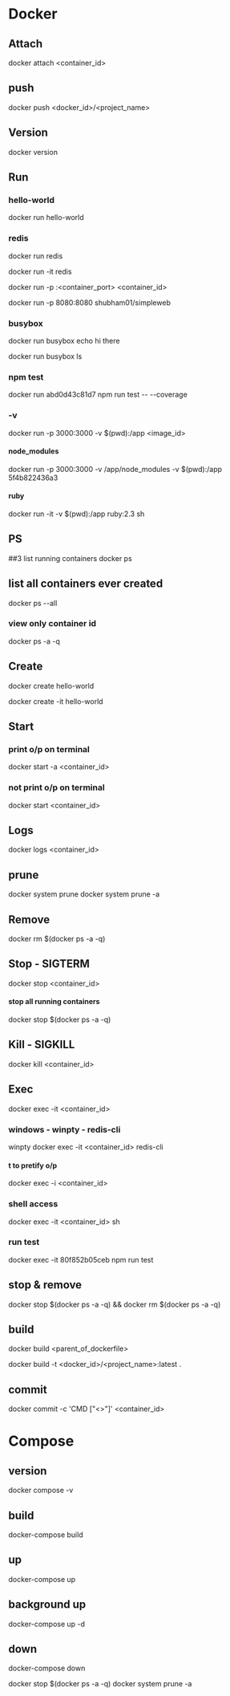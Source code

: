 # Docker

## Attach
docker attach <container_id>

## push
docker push \<docker_id\>/\<project_name\>

## Version
docker version

## Run
### hello-world
docker run hello-world
### redis
docker run redis

docker run -it redis

docker run -p <machine-port>:<container_port> <container_id>
  
docker run -p 8080:8080 shubham01/simpleweb

### busybox
docker run busybox echo hi there

docker run busybox ls

### npm test
docker run abd0d43c81d7 npm run test -- --coverage

### -v
docker run -p 3000:3000 -v $(pwd):/app <image_id>
#### node_modules
docker run -p 3000:3000 -v /app/node_modules -v $(pwd):/app 5f4b822436a3
#### ruby
docker run -it -v $(pwd):/app ruby:2.3 sh


## PS
##3 list running containers
docker ps

## list all containers ever created
docker ps --all
### view only container id
docker ps -a -q


## Create
docker create hello-world

docker create -it hello-world

## Start
### print o/p on terminal
docker start -a <container_id>

### not print o/p on terminal
docker start <container_id>

## Logs
docker logs <container_id>

## prune
docker system prune
docker system prune -a

## Remove
docker rm $(docker ps -a -q)

## Stop - SIGTERM
docker stop <container_id>
#### stop all running containers
docker stop $(docker ps -a -q)


## Kill - SIGKILL
docker kill <container_id>

## Exec
docker exec -it <container_id> <command>
### windows - winpty - redis-cli
winpty docker exec -it <container_id> redis-cli
#### t to pretify o/p 
docker exec -i <container_id> <command>
### shell access
docker exec -it <container_id> sh
### run test
docker exec -it 80f852b05ceb npm run test

## stop & remove
docker stop $(docker ps -a -q) && docker rm $(docker ps -a -q)

## build
docker build <parent_of_dockerfile>

docker build -t <docker_id>/<project_name>:latest .

## commit
docker commit -c 'CMD ["<<command>>"]' <container_id>

# Compose
## version
docker compose -v
## build
docker-compose build
## up
docker-compose up
## background up
docker-compose up -d
## down
docker-compose down


docker stop $(docker ps -a -q)
docker system prune -a